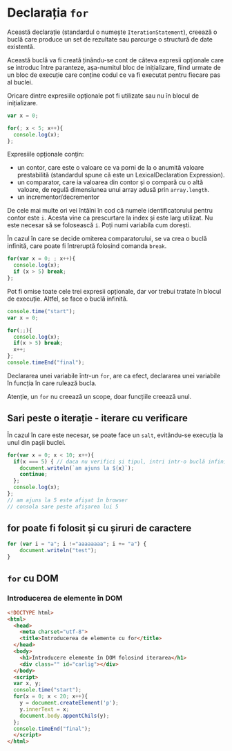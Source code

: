 # Declarația `for`

Această declarație (standardul o numește `IterationStatement`), creează o buclă care produce un set de rezultate sau parcurge o structură de date existentă.

Această buclă va fi creată ținându-se cont de câteva expresii opționale care se introduc între paranteze, așa-numitul bloc de inițializare, fiind urmate de un bloc de execuție care conține codul ce va fi executat pentru fiecare pas al buclei.

Oricare dintre expresiile opționale pot fi utilizate sau nu în blocul de inițializare.

```javascript
var x = 0;

for(; x < 5; x++){
  console.log(x);
};
```

Expresiile opționale conțin:
- un contor, care este o valoare ce va porni de la o anumită valoare prestabilită (standardul spune că este un LexicalDeclaration Expression).
- un comparator, care ia valoarea din contor și o compară cu o altă valoare, de regulă dimensiunea unui array adusă prin `array.length`.
- un incrementor/decrementor

De cele mai multe ori vei întâlni în cod că numele identificatorului pentru contor este `i`. Acesta vine ca prescurtare la index și este larg utilizat. Nu este necesar să se folosească `i`. Poți numi variabila cum dorești.

În cazul în care se decide omiterea comparatorului, se va crea o buclă infinită, care poate fi întreruptă folosind comanda `break`.

```javascript
for(var x = 0; ; x++){
  console.log(x);
  if (x > 5) break;
};
```

Pot fi omise toate cele trei expresii opționale, dar vor trebui tratate în blocul de execuție. Altfel, se face o buclă infinită.

```javascript
console.time("start");
var x = 0;

for(;;){
  console.log(x);
  if(x > 5) break;
  x++;
};
console.timeEnd("final");
```

Declararea unei variabile într-un `for`, are ca efect, declararea unei variabile în funcția în care rulează bucla.

Atenție, un `for` nu creează un scope, doar funcțiile creează unul.

## Sari peste o iterație - iterare cu verificare

În cazul în care este necesar, se poate face un `salt`, evitându-se execuția la unul din pașii buclei.

```javascript
for(var x = 0; x < 10; x++){
  if(x === 5) { // daca nu verifici și tipul, intri intr-o buclă infinită
    document.writeln(`am ajuns la ${x}`);
    continue;
  };
  console.log(x);
};
// am ajuns la 5 este afișat în browser
// consola sare peste afișarea lui 5
```

## for poate fi folosit și cu șiruri de caractere

```javascript
for (var i = "a"; i !="aaaaaaaa"; i += "a") {
    document.writeln("test");
}
```

## `for` cu DOM

### Introducerea de elemente în DOM

```html
<!DOCTYPE html>
<html>
  <head>
    <meta charset="utf-8">
    <title>Introducerea de elemente cu for</title>
  </head>
  <body>
    <h1>Introducere elemente în DOM folosind iterarea</h1>
    <div class="" id="carlig"></div>
  </body>
  <script>
  var x, y;
  console.time("start");
  for(x = 0; x < 20; x++){
    y = document.createElement('p');
    y.innerText = x;
    document.body.appentChils(y);
  };
  console.timeEnd("final");
  </script>
</html>
```
